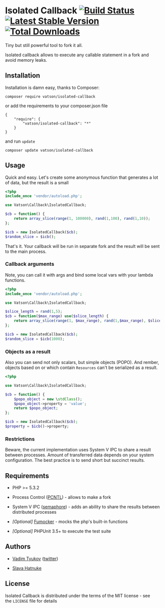 # Isolated Callback [![Build Status](https://secure.travis-ci.org/vatson/isolated-callback.png)](http://travis-ci.org/vatson/isolated-callback) [![Latest Stable Version](https://poser.pugx.org/vatson/isolated-callback/v/stable.png)](https://packagist.org/packages/vatson/isolated-callback) [![Total Downloads](https://poser.pugx.org/vatson/isolated-callback/downloads.png)](https://packagist.org/packages/vatson/isolated-callback)

Tiny but still powerful tool to fork it all.

Isolated callback allows to execute any callable statement in a fork and  avoid memory leaks.

## Installation

Installation is damn easy, thanks to Composer:

    composer require vatson/isolated-callback

or add the requirements to your composer.json file

    {
        "require": {
            "vatson/isolated-callback": "*"
        }
    }

and run `update`

    composer update vatson/isolated-callback

## Usage

Quick and easy. Let's create some anonymous function that generates a lot of data, but the result is a small

```php
<?php
include_once 'vendor/autoload.php';

use Vatson\Callback\IsolatedCallback;

$cb = function() {
    return array_slice(range(1, 100000), rand(1,100), rand(1,10));
};

$icb = new IsolatedCallback($cb);
$random_slice = $icb();
```

That's it. Your callback will be run in separate fork and the result will be sent to the main process.

### Callback arguments

Note, you can call it with args and bind some local vars with your lambda functions.

```php
<?php
include_once 'vendor/autoload.php';

use Vatson\Callback\IsolatedCallback;

$slice_length = rand(1,5);
$cb = function($max_range) use($slice_length) {
    return array_slice(range(1, $max_range), rand(1,$max_range), $slice_length);
};

$icb = new IsolatedCallback($cb);
$random_slice = $icb(1000);
```

### Objects as a result

Also you can send not only scalars, but simple objects (POPO). And rember, objects based on or which contain `Resources` can't be serialized as a result.

```php
<?php

use Vatson\Callback\IsolatedCallback;

$cb = function() {
    $popo_object = new \stdClass();
    $popo_object->property = 'value';
    return $popo_object;
};

$icb = new IsolatedCallback($cb);
$property = $icb()->property;
```

### Restrictions

Beware, the current implementation uses System V IPC to share a result between processes. Amount of  transferred data depends on your system configuration. The best practice is to send short but succinct results.

## Requirements

-   PHP \>= 5.3.2

-   Process Control ([PCNTL][]) - allows to make a fork

-   System V IPC ([semaphore][]) - adds an ability to share the results between distributed processes

-   *[Optional]* [Fumocker][] - mocks the php's built-in functions

-   *[Optional]* PHPUnit 3.5+ to execute the test suite

## Authors

-   [Vadim Tyukov][] ([twitter][])

-   [Slava Hatnuke][]

## License

Isolated Callback is distributed under the terms of the MIT license - see the `LICENSE` file for details

  [PCNTL]: http://php.net/manual/en/book.pcntl.php
  [semaphore]: http://www.php.net/manual/en/book.sem.php
  [Fumocker]: https://github.com/formapro/Fumocker
  [Vadim Tyukov]: mailto:brainreflex@gmail.com
  [twitter]: http://twitter.com/Elusive_Joe
  [Slava Hatnuke]: mailto:slava.hatnuke@gmail.com
